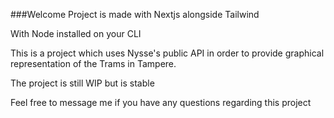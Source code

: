 ###Welcome
Project is made with Nextjs alongside Tailwind

With Node installed on your CLI

This is a project which uses Nysse's public API in order to provide graphical representation of the Trams in Tampere.

The project is still WIP but is stable

Feel free to message me if you have any questions regarding this project
